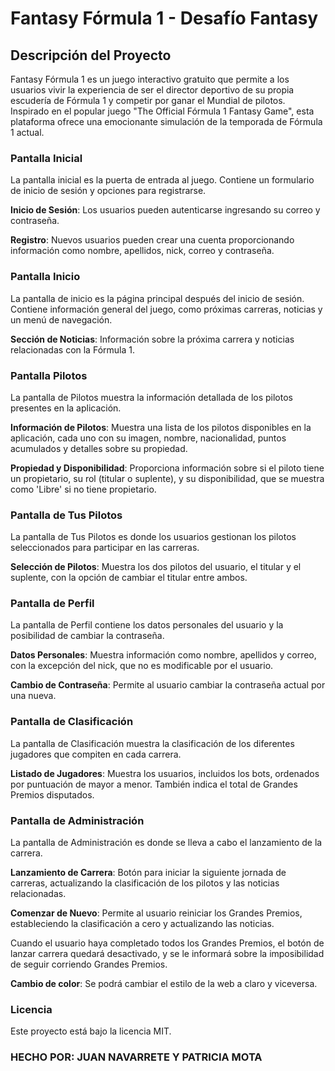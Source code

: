 # Fantasy Fórmula 1 - Desafío Fantasy

## Descripción del Proyecto

Fantasy Fórmula 1 es un juego interactivo gratuito que permite a los usuarios vivir la experiencia de ser el director deportivo de su propia escudería de Fórmula 1 y competir por ganar el Mundial de pilotos. Inspirado en el popular juego "The Official Fórmula 1 Fantasy Game", esta plataforma ofrece una emocionante simulación de la temporada de Fórmula 1 actual.


### Pantalla Inicial

La pantalla inicial es la puerta de entrada al juego. Contiene un formulario de inicio de sesión y opciones para registrarse.

**Inicio de Sesión**: Los usuarios pueden autenticarse ingresando su correo y contraseña.

**Registro**: Nuevos usuarios pueden crear una cuenta proporcionando información como nombre, apellidos, nick, correo y contraseña.

### Pantalla Inicio

La pantalla de inicio es la página principal después del inicio de sesión. Contiene información general del juego, como próximas carreras, noticias y un menú de navegación.

**Sección de Noticias**: Información sobre la próxima carrera y noticias relacionadas con la Fórmula 1.

### Pantalla Pilotos

La pantalla de Pilotos muestra la información detallada de los pilotos presentes en la aplicación.

**Información de Pilotos**: Muestra una lista de los pilotos disponibles en la aplicación, cada uno con su imagen, nombre, nacionalidad, puntos acumulados y detalles sobre su propiedad.

**Propiedad y Disponibilidad**: Proporciona información sobre si el piloto tiene un propietario, su rol (titular o suplente), y su disponibilidad, que se muestra como 'Libre' si no tiene propietario.

### Pantalla de Tus Pilotos
La pantalla de Tus Pilotos es donde los usuarios gestionan los pilotos seleccionados para participar en las carreras.

**Selección de Pilotos**: Muestra los dos pilotos del usuario, el titular y el suplente, con la opción de cambiar el titular entre ambos.

### Pantalla de Perfil
La pantalla de Perfil contiene los datos personales del usuario y la posibilidad de cambiar la contraseña.

**Datos Personales**: Muestra información como nombre, apellidos y correo, con la excepción del nick, que no es modificable por el usuario.

**Cambio de Contraseña**: Permite al usuario cambiar la contraseña actual por una nueva.

### Pantalla de Clasificación

La pantalla de Clasificación muestra la clasificación de los diferentes jugadores que compiten en cada carrera.

**Listado de Jugadores**: Muestra los usuarios, incluidos los bots, ordenados por puntuación de mayor a menor. También indica el total de Grandes Premios disputados.

### Pantalla de Administración

La pantalla de Administración es donde se lleva a cabo el lanzamiento de la carrera.

**Lanzamiento de Carrera**: Botón para iniciar la siguiente jornada de carreras, actualizando la clasificación de los pilotos y las noticias relacionadas.

**Comenzar de Nuevo**: Permite al usuario reiniciar los Grandes Premios, estableciendo la clasificación a cero y actualizando las noticias.

Cuando el usuario haya completado todos los Grandes Premios, el botón de lanzar carrera quedará desactivado, y se le informará sobre la imposibilidad de seguir corriendo Grandes Premios.

**Cambio de color**: Se podrá cambiar el estilo de la web a claro y viceversa.


### Licencia
Este proyecto está bajo la licencia MIT.


### HECHO POR: JUAN NAVARRETE Y PATRICIA MOTA

